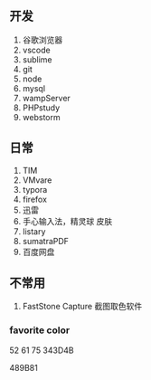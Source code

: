 ## 开发

1. 谷歌浏览器
2. vscode
3. sublime
4. git
5. node
6. mysql
7. wampServer
8. PHPstudy
9. webstorm

## 日常

1. TIM
2. VMvare
3. typora
4. firefox
5. 迅雷
6. 手心输入法，精灵球 皮肤
7. listary
8. sumatraPDF
9. 百度网盘

## 不常用

1. FastStone Capture 截图取色软件

### favorite color

52 61 75
343D4B

489B81
